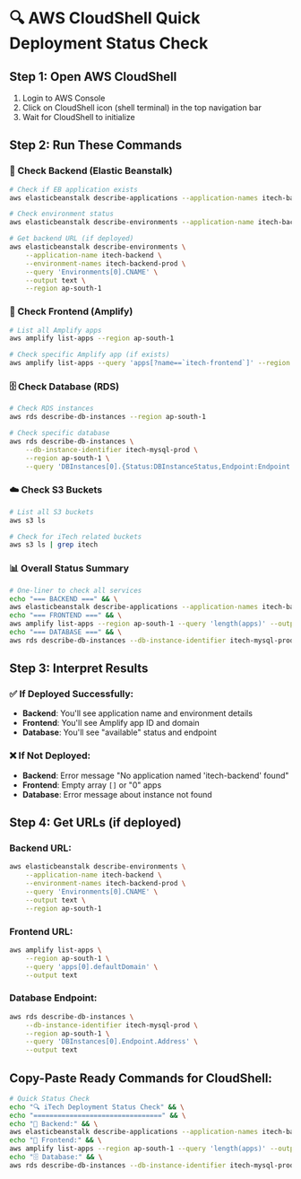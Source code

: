 # 🔍 AWS CloudShell Quick Deployment Status Check

## Step 1: Open AWS CloudShell
1. Login to AWS Console
2. Click on CloudShell icon (shell terminal) in the top navigation bar
3. Wait for CloudShell to initialize

## Step 2: Run These Commands

### 🔧 Check Backend (Elastic Beanstalk)
```bash
# Check if EB application exists
aws elasticbeanstalk describe-applications --application-names itech-backend --region ap-south-1

# Check environment status
aws elasticbeanstalk describe-environments --application-name itech-backend --region ap-south-1

# Get backend URL (if deployed)
aws elasticbeanstalk describe-environments \
    --application-name itech-backend \
    --environment-names itech-backend-prod \
    --query 'Environments[0].CNAME' \
    --output text \
    --region ap-south-1
```

### 🎨 Check Frontend (Amplify)
```bash
# List all Amplify apps
aws amplify list-apps --region ap-south-1

# Check specific Amplify app (if exists)
aws amplify list-apps --query 'apps[?name==`itech-frontend`]' --region ap-south-1
```

### 🗄️ Check Database (RDS)
```bash
# Check RDS instances
aws rds describe-db-instances --region ap-south-1

# Check specific database
aws rds describe-db-instances \
    --db-instance-identifier itech-mysql-prod \
    --region ap-south-1 \
    --query 'DBInstances[0].{Status:DBInstanceStatus,Endpoint:Endpoint.Address}'
```

### ☁️ Check S3 Buckets
```bash
# List all S3 buckets
aws s3 ls

# Check for iTech related buckets
aws s3 ls | grep itech
```

### 📊 Overall Status Summary
```bash
# One-liner to check all services
echo "=== BACKEND ===" && \
aws elasticbeanstalk describe-applications --application-names itech-backend --region ap-south-1 --query 'Applications[0].ApplicationName' --output text 2>/dev/null || echo "NOT DEPLOYED" && \
echo "=== FRONTEND ===" && \
aws amplify list-apps --region ap-south-1 --query 'length(apps)' --output text && \
echo "=== DATABASE ===" && \
aws rds describe-db-instances --db-instance-identifier itech-mysql-prod --region ap-south-1 --query 'DBInstances[0].DBInstanceStatus' --output text 2>/dev/null || echo "NOT CREATED"
```

## Step 3: Interpret Results

### ✅ If Deployed Successfully:
- **Backend**: You'll see application name and environment details
- **Frontend**: You'll see Amplify app ID and domain
- **Database**: You'll see "available" status and endpoint

### ❌ If Not Deployed:
- **Backend**: Error message "No application named 'itech-backend' found"
- **Frontend**: Empty array `[]` or "0" apps
- **Database**: Error message about instance not found

## Step 4: Get URLs (if deployed)

### Backend URL:
```bash
aws elasticbeanstalk describe-environments \
    --application-name itech-backend \
    --environment-names itech-backend-prod \
    --query 'Environments[0].CNAME' \
    --output text \
    --region ap-south-1
```

### Frontend URL:
```bash
aws amplify list-apps \
    --region ap-south-1 \
    --query 'apps[0].defaultDomain' \
    --output text
```

### Database Endpoint:
```bash
aws rds describe-db-instances \
    --db-instance-identifier itech-mysql-prod \
    --region ap-south-1 \
    --query 'DBInstances[0].Endpoint.Address' \
    --output text
```

## Copy-Paste Ready Commands for CloudShell:

```bash
# Quick Status Check
echo "🔍 iTech Deployment Status Check" && \
echo "================================" && \
echo "🔧 Backend:" && \
aws elasticbeanstalk describe-applications --application-names itech-backend --region ap-south-1 --query 'Applications[0].ApplicationName' --output text 2>/dev/null || echo "❌ NOT DEPLOYED" && \
echo "🎨 Frontend:" && \
aws amplify list-apps --region ap-south-1 --query 'length(apps)' --output text 2>/dev/null && echo " Amplify apps found" && \
echo "🗄️ Database:" && \
aws rds describe-db-instances --db-instance-identifier itech-mysql-prod --region ap-south-1 --query 'DBInstances[0].DBInstanceStatus' --output text 2>/dev/null || echo "❌ NOT CREATED"
```
